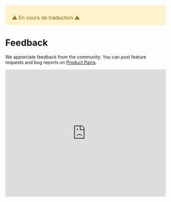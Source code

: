 <div style="color: #856404; background-color: #fff3cd; border: solid 1px #ffeeba; padding: .75rem 1.25rem; border-radius: .25rem; font-size: 16px;">
  <p style="margin-bottom: 0;">⚠️ En cours de traduction ️️⚠️</p>
</div>

# Feedback

We appreciate feedback from the community. You can post feature requests and bug reports on [Product Pains](https://productpains.com/product/redux).

<iframe width="100%" height="400px" scrolling="no" frameBorder="0" src="https://productpains.com/widget.html?token=07268479-03f5-d5b8-2626-0320223ff1ee"></iframe>
<script type="text/javascript" src="https://productpains.com/js/lib/iframeResizer.min.js"></script>
